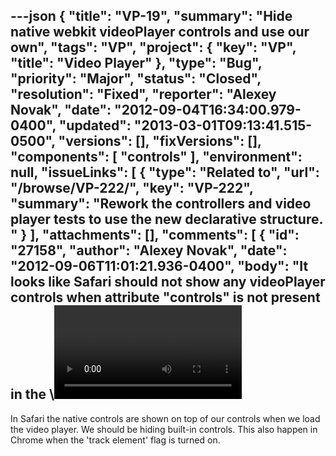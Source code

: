 ---json
{
  "title": "VP-19",
  "summary": "Hide native webkit videoPlayer controls and use our own",
  "tags": "VP",
  "project": {
    "key": "VP",
    "title": "Video Player"
  },
  "type": "Bug",
  "priority": "Major",
  "status": "Closed",
  "resolution": "Fixed",
  "reporter": "Alexey Novak",
  "date": "2012-09-04T16:34:00.979-0400",
  "updated": "2013-03-01T09:13:41.515-0500",
  "versions": [],
  "fixVersions": [],
  "components": [
    "controls"
  ],
  "environment": null,
  "issueLinks": [
    {
      "type": "Related to",
      "url": "/browse/VP-222/",
      "key": "VP-222",
      "summary": "Rework the controllers and video player tests to use the new declarative structure. "
    }
  ],
  "attachments": [],
  "comments": [
    {
      "id": "27158",
      "author": "Alexey Novak",
      "date": "2012-09-06T11:01:21.936-0400",
      "body": "It looks like Safari should not show any videoPlayer controls when attribute \"controls\" is not present in the \\<video> tag. It should work just as Chrome does which does not show any controls.\\\nAlthough if you inspect \\<video> and then flip controls attribute of the video element from false to true and then back from true to false you will see that controls will disappear.\n\nThe source for the proper interactions <http://developer.apple.com/library/safari/#documentation/AudioVideo/Conceptual/Using_HTML5_Audio_Video/Introduction/Introduction.html>\n"
    },
    {
      "id": "27159",
      "author": "Alexey Novak",
      "date": "2012-09-17T10:47:01.384-0400",
      "body": "At first I though it might be a Safari issue but creating a simple example from scratch showed me that it works as intended.\n\nI went through the history of commits and found that demo branch worked as intended on this commit\\\n2012-03-01 6:12 (db05e6d)\n\nand then default controls showed after the next following merge commit\\\n2012-03-02 10:21 (05deea2)\n"
    },
    {
      "id": "27160",
      "author": "Alexey Novak",
      "date": "2012-09-17T11:03:13.951-0400",
      "body": "Right between working and non-working versions there were 2 commits:\n\ncc955fe\\\n89b8020\n"
    },
    {
      "id": "27161",
      "author": "Alexey Novak",
      "date": "2012-09-17T11:30:21.090-0400",
      "body": "Commit is very big and consist of many changes which is unfortunate because it is much harder to find what was an exact issue.\n\nBut moving file by file from 1 commit to another I narrowed down that modifications to the videoPlayer\\_html5Captionator introduced a regression.\n"
    },
    {
      "id": "27162",
      "author": "Alexey Novak",
      "date": "2012-09-17T12:58:16.521-0400",
      "body": "It seems that this exact change would be the cause of the regression. Not sure why exactly\n\n* &#x20;          if ($.inArray(key, fluid.get(that.model, elPaths.currentCaptions)) !== -1 && displayCaptions) {\\\n  \\+            if ($.inArray(key, that.readIndirect(\"elPaths.currentCaptions\")) !== -1 && that.readIndirect(\"elPaths.displayCaption\")) {\n\nIn particular that.readIndirect(\"elPaths.displayCaption\")\n\nas I noticed there is another regression in the videoPlayer that captions are shown in the video at start even though they should be off\n"
    },
    {
      "id": "27163",
      "author": "Alexey Novak",
      "date": "2012-09-17T13:06:24.879-0400",
      "body": "a typo in the code \\\n\"elPaths.currentCaption\" should be \"elPaths.currentCaptions\"\n"
    },
    {
      "id": "27164",
      "author": "Michelle D'Souza",
      "date": "2012-10-26T13:33:44.131-0400",
      "body": "Merged into project repo at e7bb2a12a474b5d4e7b86b9d61fcd74f1be70373\n"
    }
  ]
}
---
In Safari the native controls are shown on top of our controls when we load the video player. We should be hiding built-in controls. This also happen in Chrome when the 'track element' flag is turned on.&#x20;

        